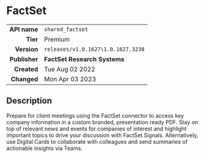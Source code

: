 # FactSet
| | |
|-:|-|
|**API name**|`shared_factset`|
|**Tier**|Premium|
|**Version**|`releases/v1.0.1627\1.0.1627.3238`|
|**Publisher**|**FactSet Research Systems**|
|**Created**|Tue Aug 02 2022|
|**Changed**|Mon Apr 03 2023|

## Description
Prepare for client meetings using the FactSet connector to access key company information in a custom branded, presentation ready PDF. Stay on top of relevant news and events for companies of interest and highlight important topics to drive your discussion with FactSet Signals. Alternatively, use Digital Cards to collaborate with colleagues and send summaries of actionable insights via Teams.
